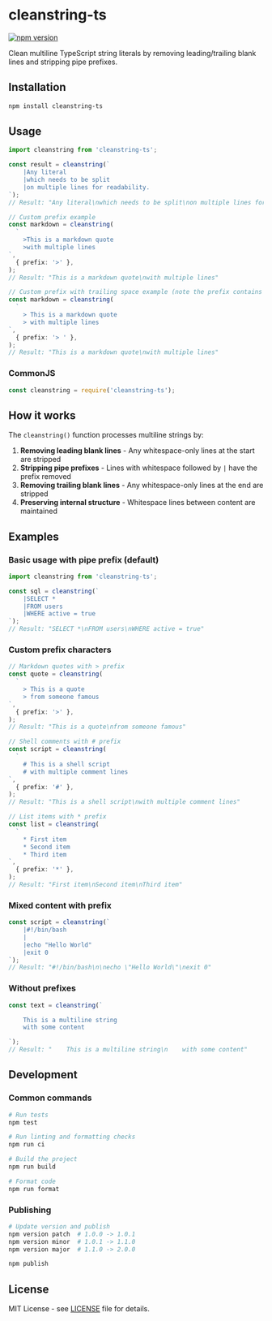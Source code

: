 # cleanstring-ts

[![npm version](https://badge.fury.io/js/cleanstring-ts.svg)](https://www.npmjs.com/package/cleanstring-ts)

Clean multiline TypeScript string literals by removing leading/trailing blank lines and stripping pipe prefixes.

## Installation

```bash
npm install cleanstring-ts
```

## Usage

```typescript
import cleanstring from 'cleanstring-ts';

const result = cleanstring(`
    |Any literal
    |which needs to be split
    |on multiple lines for readability.
`);
// Result: "Any literal\nwhich needs to be split\non multiple lines for readability."

// Custom prefix example
const markdown = cleanstring(
  `
    >This is a markdown quote
    >with multiple lines
`,
  { prefix: '>' },
);
// Result: "This is a markdown quote\nwith multiple lines"

// Custom prefix with trailing space example (note the prefix contains a space)
const markdown = cleanstring(
  `
    > This is a markdown quote
    > with multiple lines
`,
  { prefix: '> ' },
);
// Result: "This is a markdown quote\nwith multiple lines"
```

### CommonJS

```javascript
const cleanstring = require('cleanstring-ts');
```

## How it works

The `cleanstring()` function processes multiline strings by:

1. **Removing leading blank lines** - Any whitespace-only lines at the start are stripped
2. **Stripping pipe prefixes** - Lines with whitespace followed by `|` have the prefix removed
3. **Removing trailing blank lines** - Any whitespace-only lines at the end are stripped
4. **Preserving internal structure** - Whitespace lines between content are maintained

## Examples

### Basic usage with pipe prefix (default)

```typescript
import cleanstring from 'cleanstring-ts';

const sql = cleanstring(`
    |SELECT *
    |FROM users
    |WHERE active = true
`);
// Result: "SELECT *\nFROM users\nWHERE active = true"
```

### Custom prefix characters

```typescript
// Markdown quotes with > prefix
const quote = cleanstring(
  `
    > This is a quote
    > from someone famous
`,
  { prefix: '>' },
);
// Result: "This is a quote\nfrom someone famous"

// Shell comments with # prefix
const script = cleanstring(
  `
    # This is a shell script
    # with multiple comment lines
`,
  { prefix: '#' },
);
// Result: "This is a shell script\nwith multiple comment lines"

// List items with * prefix
const list = cleanstring(
  `
    * First item
    * Second item
    * Third item
`,
  { prefix: '*' },
);
// Result: "First item\nSecond item\nThird item"
```

### Mixed content with prefix

```typescript
const script = cleanstring(`
    |#!/bin/bash
    |
    |echo "Hello World"
    |exit 0
`);
// Result: "#!/bin/bash\n\necho \"Hello World\"\nexit 0"
```

### Without prefixes

```typescript
const text = cleanstring(`

    This is a multiline string
    with some content

`);
// Result: "    This is a multiline string\n    with some content"
```

## Development

### Common commands

```bash
# Run tests
npm test

# Run linting and formatting checks
npm run ci

# Build the project
npm run build

# Format code
npm run format
```

### Publishing

```bash
# Update version and publish
npm version patch  # 1.0.0 -> 1.0.1
npm version minor  # 1.0.1 -> 1.1.0
npm version major  # 1.1.0 -> 2.0.0

npm publish
```

## License

MIT License - see [LICENSE](LICENSE) file for details.
